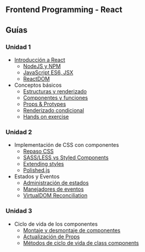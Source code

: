 ## Frontend Programming - React

## Guías

### Unidad 1
* [Introducción a React](guias/unidad1/introduccion-react.md) 
    * [NodeJS y NPM](guias/unidad1/nodeJs-npm.md)
    * [JavaScript ES6, JSX](guias/unidad1/ES6.md)
    * [ReactDOM](guias/unidad1/reactDOM.md)
* Conceptos básicos
    * [Estructuras y renderizado](guias/unidad1/estructura-renderizado.md) 
    * [Componentes y funciones](guias/unidad1/componentes-funciones.md) 
    * [Props & Protypes](guias/unidad1/props-protypes.md) 
    * [Renderizado condicional](guias/unidad1/renderizado-condicional.md) 
    * [Hands on exercise](guias/unidad1/hands-on-exercise.md)
### Unidad 2
* Implementación de CSS con componentes
    * [Repaso CSS](guias/unidad2/css.md) 
    * [SASS/LESS vs Styled Components](guias/unidad2/sass-styles-components.md) 
    * [Extending styles](guias/unidad2/extending-styles.md)
    * [Polished.js](guias/unidad2/polishedjs.md)
* Estados y Eventos
    * [Administración de estados](guias/unidad2/estados.md)
    * [Manejadores de eventos](guias/unidad2/manejadores-eventos.md) 
    * [VirtualDOM Reconciliation](guias/unidad2/virtualDom-reconciliation.md)
### Unidad 3
* Ciclo de vida de los componentes
    * [Montaje y desmontaje de componentes](guias/unidad3/montaje-desmontaje-componentes.md)
    * [Actualización de Props](guias/unidad3/actualizacion-props.md)
    * [Métodos de ciclo de vida de class components](guias/unidad3/metodos-ciclo-vida-componentes.md)